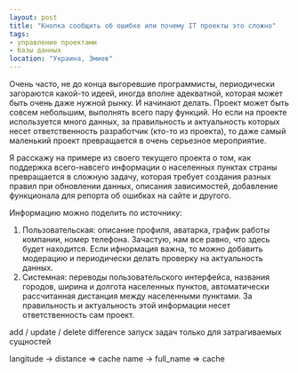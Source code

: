 ```yaml
---
layout: post
title: "Кнопка сообщить об ошибке или почему IT проекты это сложно"
tags:
- управление проектами
- базы данных
location: "Украина, Змиев"
---
```


Очень часто, не до конца выгоревшие программисты, периодически загораются какой-то идеей, иногда вполне адекватной, которая может быть очень даже нужной рынку. И начинают делать. Проект может быть совсем небольшим, выполнять всего пару функций. Но если на проекте используется много данных, за правильность и актуальность которых несет ответственность разработчик (кто-то из проекта), то даже самый маленький проект превращается в очень серьезное мероприятие.

Я расскажу на примере из своего текущего проекта о том, как поддержка всего-навсего информации о населенных пунктах страны превращается в сложную задачу, которая требует создания разных правил при обновлении данных, описания зависимостей, добавление функционала для репорта об ошибках на сайте и другого.

Информацию можно поделить по источнику:
1. Пользовательская: описание профиля, аватарка, график работы компании, номер телефона. Зачастую, нам все равно, что здесь будет находится. Если ифнормация важна, то можно добавить модерацию и периодически делать проверку на актуальность данных.
2. Системная: переводы пользовательского интерфейса, названия городов, ширина и долгота населенных пунктов, автоматически рассчитанная дистанция между населенными пунктами. За правильность и актуальность этой информации несет ответственность сам проект.

add / update / delete difference
запуск задач только для затрагиваемых сущностей

langitude -> distance => cache
name -> full_name => cache


